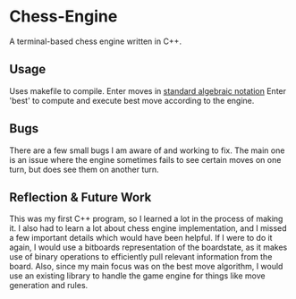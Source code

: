 # Chess-Engine
A terminal-based chess engine written in C++.


## Usage
Uses makefile to compile.
Enter moves in [standard algebraic notation](https://en.wikipedia.org/wiki/Algebraic_notation_(chess))
Enter 'best' to compute and execute best move according to the engine.

## Bugs
There are a few small bugs I am aware of and working to fix. The main one is an issue where the engine sometimes fails to see certain moves on one turn, but does see them on another turn.

## Reflection & Future Work
This was my first C++ program, so I learned a lot in the process of making it. I also had to learn a lot about chess engine implementation, and I missed a few important details which would have been helpful. If I were to do it again, I would use a bitboards representation of the boardstate, as it makes use of binary operations to efficiently pull relevant information from the board. Also, since my main focus was on the best move algorithm, I would use an existing library to handle the game engine for things like move generation and rules.
